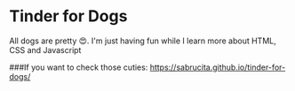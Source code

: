 # Tinder for Dogs

All dogs are pretty 😍. I'm just having fun while I learn more about HTML, CSS and Javascript

###If you want to check those cuties: 
https://sabrucita.github.io/tinder-for-dogs/
